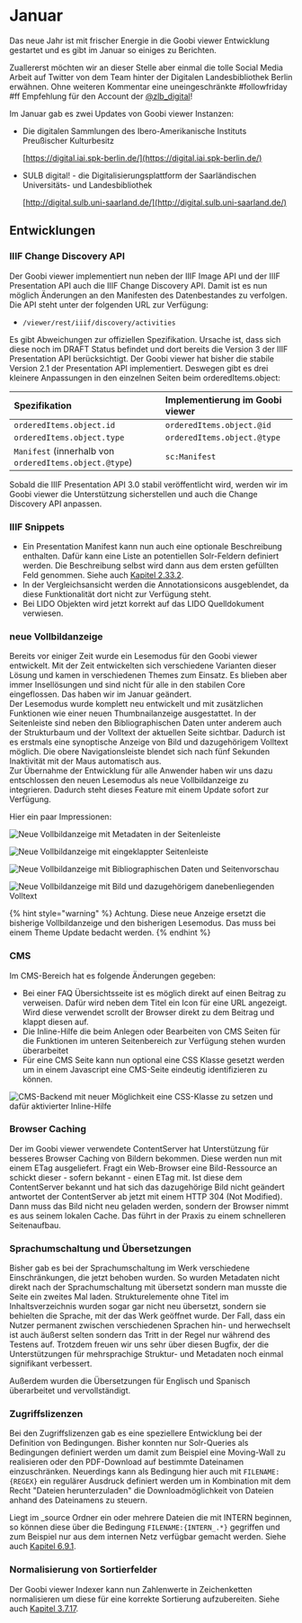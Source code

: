 # Januar

Das neue Jahr ist mit frischer Energie in die Goobi viewer Entwicklung gestartet und es gibt im Januar so einiges zu Berichten.

Zuallererst möchten wir an dieser Stelle aber einmal die tolle Social Media Arbeit auf Twitter von dem Team hinter der Digitalen Landesbibliothek Berlin erwähnen. Ohne weiteren Kommentar eine uneingeschränkte \#followfriday \#ff Empfehlung für den Account der [@zlb\_digital](https://twitter.com/zlb_digital)!

Im Januar gab es zwei Updates von Goobi viewer Instanzen:

* Die digitalen Sammlungen des Ibero-Amerikanische Instituts Preußischer Kulturbesitz

  [https://digital.iai.spk-berlin.de/](https://digital.iai.spk-berlin.de/)

* SULB digital! - die Digitalisierungsplattform der Saarländischen Universitäts- und Landesbibliothek

  [http://digital.sulb.uni-saarland.de/](http://digital.sulb.uni-saarland.de/)

## Entwicklungen

### IIIF Change Discovery API

Der Goobi viewer implementiert nun neben der IIIF Image API und der IIIF Presentation API auch die IIIF Change Discovery API. Damit ist es nun möglich Änderungen an den Manifesten des Datenbestandes zu verfolgen. Die API steht unter der folgenden URL zur Verfügung:

* `/viewer/rest/iiif/discovery/activities`

Es gibt Abweichungen zur offiziellen Spezifikation. Ursache ist, dass sich diese noch im DRAFT Status befindet und dort bereits die Version 3 der IIIF Presentation API berücksichtigt. Der Goobi viewer hat bisher die stabile Version 2.1 der Presentation API implementiert. Deswegen gibt es drei kleinere Anpassungen in den einzelnen Seiten beim orderedItems.object:

| Spezifikation | Implementierung im Goobi viewer |
| :--- | :--- |
| `orderedItems.object.id` | `orderedItems.object.@id` |
| `orderedItems.object.type` | `orderedItems.object.@type` |
| `Manifest`  \(innerhalb von `orderedItems.object.@type`\) | `sc:Manifest` |

Sobald die IIIF Presentation API 3.0 stabil veröffentlicht wird, werden wir im Goobi viewer die Unterstützung sicherstellen und auch die Change Discovery API anpassen.

### IIIF Snippets

* Ein Presentation Manifest kann nun auch eine optionale Beschreibung enthalten. Dafür kann eine Liste an potentiellen Solr-Feldern definiert werden. Die Beschreibung selbst wird dann aus dem ersten gefüllten Feld genommen. Siehe auch [Kapitel 2.33.2](../../konfiguration-core/web-api/iiif.md).
* In der Vergleichsansicht werden die Annotationsicons ausgeblendet, da diese Funktionalität dort nicht zur Verfügung steht.
* Bei LIDO Objekten wird jetzt korrekt auf das LIDO Quelldokument verwiesen.

### neue Vollbildanzeige

Bereits vor einiger Zeit wurde ein Lesemodus für den Goobi viewer entwickelt. Mit der Zeit entwickelten sich verschiedene Varianten dieser Lösung und kamen in verschiedenen Themes zum Einsatz. Es blieben aber immer Insellösungen und sind nicht für alle in den stabilen Core eingeflossen. Das haben wir im Januar geändert.   
Der Lesemodus wurde komplett neu entwickelt und mit zusätzlichen Funktionen wie einer neuen Thumbnailanzeige ausgestattet. In der Seitenleiste sind neben den Bibliographischen Daten unter anderem auch der Strukturbaum und der Volltext der aktuellen Seite sichtbar. Dadurch ist es erstmals eine synoptische Anzeige von Bild und dazugehörigem Volltext möglich. Die obere Navigationsleiste blendet sich nach fünf Sekunden Inaktivität mit der Maus automatisch aus.   
Zur Übernahme der Entwicklung für alle Anwender haben wir uns dazu entschlossen den neuen Lesemodus als neue Vollbildanzeige zu integrieren. Dadurch steht dieses Feature mit einem Update sofort zur Verfügung.

Hier ein paar Impressionen:

![Neue Vollbildanzeige mit Metadaten in der Seitenleiste](../../.gitbook/assets/bildschirmfoto-vom-2019-01-30-15-39-40.png)

![Neue Vollbildanzeige mit eingeklappter Seitenleiste](../../.gitbook/assets/bildschirmfoto-vom-2019-01-30-15-38-52.png)

![Neue Vollbildanzeige mit Bibliographischen Daten und Seitenvorschau](../../.gitbook/assets/bildschirmfoto-vom-2019-01-30-15-36-41.png)

![Neue Vollbildanzeige mit Bild und dazugeh&#xF6;rigem danebenliegenden Volltext](../../.gitbook/assets/bildschirmfoto-vom-2019-01-30-15-35-06.png)

{% hint style="warning" %}
Achtung. Diese neue Anzeige ersetzt die bisherige Vollbildanzeige und den bisherigen Lesemodus. Das muss bei einem Theme Update bedacht werden.
{% endhint %}

### CMS

Im CMS-Bereich hat es folgende Änderungen gegeben:

* Bei einer FAQ Übersichtsseite ist es möglich direkt auf einen Beitrag zu verweisen. Dafür wird neben dem Titel ein Icon für eine URL angezeigt. Wird diese verwendet scrollt der Browser direkt zu dem Beitrag und klappt diesen auf.
* Die Inline-Hilfe die beim Anlegen oder Bearbeiten von CMS Seiten für die Funktionen im unteren Seitenbereich zur Verfügung stehen wurden überarbeitet
* Für eine CMS Seite kann nun optional eine CSS Klasse gesetzt werden um in einem Javascript eine CMS-Seite eindeutig identifizieren zu können.

![CMS-Backend mit neuer M&#xF6;glichkeit eine CSS-Klasse zu setzen und daf&#xFC;r aktivierter Inline-Hilfe](../../.gitbook/assets/bildschirmfoto-vom-2019-01-30-15-43-56.png)

### Browser Caching

Der im Goobi viewer verwendete ContentServer hat Unterstützung für besseres Browser Caching von Bildern bekommen. Diese werden nun mit einem ETag ausgeliefert. Fragt ein Web-Browser eine Bild-Ressource an schickt dieser - sofern bekannt - einen ETag mit. Ist diese dem ContentServer bekannt und hat sich das dazugehörige Bild nicht geändert antwortet der ContentServer ab jetzt mit einem HTTP 304 \(Not Modified\). Dann muss das Bild nicht neu geladen werden, sondern der Browser nimmt es aus seinem lokalen Cache. Das führt in der Praxis zu einem schnelleren Seitenaufbau.

### Sprachumschaltung und Übersetzungen

Bisher gab es bei der Sprachumschaltung im Werk verschiedene Einschränkungen, die jetzt behoben wurden. So wurden Metadaten nicht direkt nach der Sprachumschaltung mit übersetzt sondern man musste die Seite ein zweites Mal laden. Strukturelemente ohne Titel im Inhaltsverzeichnis wurden sogar gar nicht neu übersetzt, sondern sie behielten die Sprache, mit der das Werk geöffnet wurde. Der Fall, dass ein Nutzer permanent zwischen verschiedenen Sprachen hin- und herwechselt ist auch äußerst selten sondern das Tritt in der Regel nur während des Testens auf. Trotzdem freuen wir uns sehr über diesen Bugfix, der die Unterstützungen für mehrsprachige Struktur- und Metadaten noch einmal signifikant verbessert.

Außerdem wurden die Übersetzungen für Englisch und Spanisch überarbeitet und vervollständigt.

### Zugriffslizenzen

Bei den Zugriffslizenzen gab es eine speziellere Entwicklung bei der Definition von Bedingungen. Bisher konnten nur Solr-Queries als Bedingungen definiert werden um damit zum Beispiel eine Moving-Wall zu realisieren oder den PDF-Download auf bestimmte Dateinamen einzuschränken. Neuerdings kann als Bedingung hier auch mit `FILENAME:{REGEX}` ein regulärer Ausdruck definiert werden um in Kombination mit dem Recht "Dateien herunterzuladen" die Downloadmöglichkeit von Dateien anhand des Dateinamens zu steuern.

Liegt im \_source Ordner ein oder mehrere Dateien die mit INTERN beginnen, so können diese über die Bedingung `FILENAME:{INTERN_.*}` gegriffen und zum Beispiel nur aus dem internen Netz verfügbar gemacht werden. Siehe auch [Kapitel 6.9.1](../../anwendungsszenarien/konfiguration-der-zugriffsbeschraenkung/lizenztypen.md).

### Normalisierung von Sortierfelder

Der Goobi viewer Indexer kann nun Zahlenwerte in Zeichenketten normalisieren um diese für eine korrekte Sortierung aufzubereiten. Siehe auch [Kapitel 3.7.17](../../konfiguration-indexer/weitere-optionen.md#3-7-17-parameter-normalizevalue).

